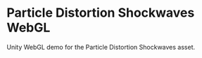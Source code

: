 # Particle Distortion Shockwaves WebGL
Unity WebGL demo for the Particle Distortion Shockwaves asset. 
